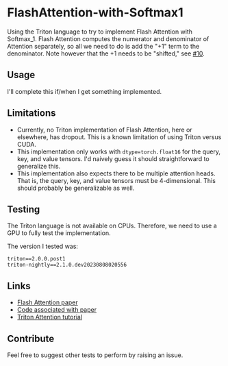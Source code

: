 # FlashAttention-with-Softmax1

Using the Triton language to try to implement Flash Attention with Softmax_1. 
Flash Attention computes the numerator and denominator of Attention separately, so all we need to do is add the "+1" term to the denominator.
Note however that the +1 needs to be "shifted," see [#10](https://github.com/softmax1/softmax1/issues/10).

## Usage
I'll complete this if/when I get something implemented.

## Limitations
- Currently, no Triton implementation of Flash Attention, here or elsewhere, has dropout. This is a known limitation of using Triton versus CUDA.
- This implementation only works with `dtype=torch.float16` for the query, key, and value tensors. I'd naively guess it should straightforward to generalize this.
- This implementation also expects there to be multiple attention heads. That is, the query, key, and value tensors must be 4-dimensional. This should probably be generalizable as well.

## Testing
The Triton language is not available on CPUs.
Therefore, we need to use a GPU to fully test the implementation.

The version I tested was:
```
triton==2.0.0.post1
triton-nightly==2.1.0.dev20230808020556
```

## Links
- [Flash Attention paper](https://arxiv.org/abs/2205.14135)
- [Code associated with paper](https://github.com/Dao-AILab/flash-attention/tree/main)
- [Triton Attention tutorial](https://triton-lang.org/main/getting-started/tutorials/06-fused-attention.html)

## Contribute
Feel free to suggest other tests to perform by raising an issue.
